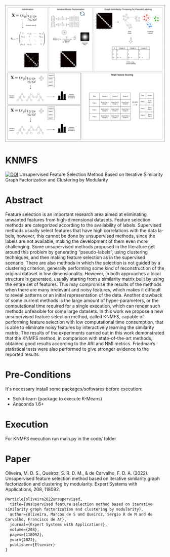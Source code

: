 ![KNMFS](https://github.com/marcosd3souza/KNMFS/blob/main/KNMFS_workflow.png)


# KNMFS
[![DOI](https://img.shields.io/badge/DOI-10.1007%2Fs10994--022--06261--1-%23fcb426)](https://doi.org/10.1016/j.eswa.2022.118092)
Unsupervised Feature Selection Method Based on Iterative Similarity Graph Factorization and Clustering by Modularity

# Abstract

Feature selection is an important research area aimed at eliminating unwanted features from high-dimensional datasets. Feature selection methods are categorized according to the availability of labels. Supervised methods usually select features that have high correlations with the data la-
bels, however, this cannot be done by unsupervised methods, since the labels are not available, making the development of them even more challenging. Some unsupervised methods proposed in the literature get around this problem by generating “pseudo-labels”, using clustering techniques, and then making feature selection as in the supervised scenario. There are also methods in which the selection is not guided by a clustering criterion, generally performing some kind of reconstruction of the original dataset in low dimensionality. However, in both approaches a local structure is generated, usually starting from a similarity matrix built by using the entire set of features. This may compromise the results of the methods when there are many irrelevant and noisy features, which makes it difficult to reveal patterns or an initial representation of the data. Another drawback of some current methods is the large amount of hyper-parameters, or the computational time required for a single execution, which can render such methods unfeasible for some large datasets. In this work we propose a new unsupervised feature selection method, called KNMFS, capable of performing feature selection with low computational time consumption, that is able to eliminate noisy features by interactively learning the similarity matrix. The results of the experiments carried out in this work demonstrated that the KNMFS method, in comparison with state-of-the-art methods, obtained good results according to the ARI and NMI metrics. Friedman’s statistical tests were also performed to give stronger evidence to the reported results.

# Pre-Conditions
It's necessary install some packages/softwares before execution:

- Scikit-learn (package to execute K-Means)
- Anaconda 1.6+

# Execution
For KNMFS execution run main.py in the code/ folder

# Paper
Oliveira, M. D. S., Queiroz, S. R. D. M., & de Carvalho, F. D. A. (2022). Unsupervised feature selection method based on iterative similarity graph factorization and clustering by modularity. Expert Systems with Applications, 208, 118092.

```
@article{oliveira2022unsupervised,
  title={Unsupervised feature selection method based on iterative similarity graph factorization and clustering by modularity},
  author={Oliveira, Marcos de S and Queiroz, Sergio R de M and de Carvalho, Francisco de AT},
  journal={Expert Systems with Applications},
  volume={208},
  pages={118092},
  year={2022},
  publisher={Elsevier}
}
```
